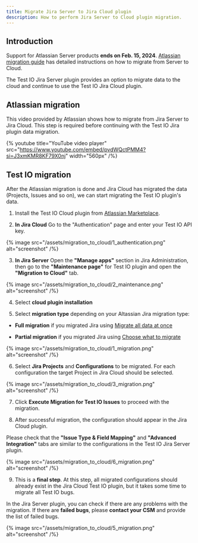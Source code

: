 ```yaml
---
title: Migrate Jira Server to Jira Cloud plugin
description: How to perform Jira Server to Cloud plugin migration.
---
```


## Introduction

Support for Atlassian Server products **ends on Feb. 15, 2024**. [Atlassian migration guide](https://www.atlassian.com/migration/assess/journey-to-cloud) has detailed instructions on how to migrate from Server to Cloud.

The Test IO Jira Server plugin provides an option to migrate data to the cloud and continue to use the Test IO Jira Cloud plugin.

## Atlassian migration

This video provided by Atlassian shows how to migrate from Jira Server to Jira Cloud. This step is required before continuing with the Test IO Jira plugin data migration.

{% youtube title="YouTube video player" src="https://www.youtube.com/embed/pvdWQctPMM4?si=J3xmKMR8KF79X0nj" width="560px" /%}

## Test IO migration

After the Atlassian migration is done and Jira Cloud has migrated the data (Projects, Issues and so on), we can start migrating the Test IO plugin's data.

1. Install the Test IO Cloud plugin from [Atlassian Marketplace](https://marketplace.atlassian.com/apps/1217073/qa-service-for-jira?hosting=cloud&tab=overview).

2. **In Jira Cloud** Go to the "Authentication" page and enter your Test IO API key.

{% image src="/assets/migration_to_cloud/1_authentication.png" alt="screenshot" /%}

3. **In Jira Server** Open the **"Manage apps"** section in Jira Administration, then go to the **"Maintenance page"** for Test IO plugin and open the **"Migration to Cloud"** tab.

{% image src="/assets/migration_to_cloud/2_maintenance.png" alt="screenshot" /%}

4. Select **cloud plugin installation**

5. Select **migration type** depending on your Altassian Jira migration type:

- **Full migration** if you migrated Jira using [Migrate all data at once](https://support.atlassian.com/migration/docs/migrate-all-jira-data-at-once-using-the-assistant/)

- **Partial migration** if you migrated Jira using [Choose what to migrate](https://support.atlassian.com/migration/docs/choose-what-jira-data-to-migrate-using-the-assistant/)

{% image src="/assets/migration_to_cloud/1_migration.png" alt="screenshot" /%}

6. Select **Jira Projects** and **Configurations** to be migrated. For each configuration the target Project in Jira Cloud should be selected.

{% image src="/assets/migration_to_cloud/3_migration.png" alt="screenshot" /%}

7. Click **Execute Migration for Test IO Issues** to proceed with the migration.

8. After successful migration, the configuration should appear in the Jira Cloud plugin.

Please check that the **"Issue Type & Field Mapping"** and **"Advanced Integration"** tabs are similar to the configurations in the Test IO Jira Server plugin.

{% image src="/assets/migration_to_cloud/6_migration.png" alt="screenshot" /%}

9. This is a **final step**. At this step, all migrated configurations should already exist in the Jira Cloud Test IO plugin, but it takes some time to migrate all Test IO bugs.

In the Jira Server plugin, you can check if there are any problems with the migration. If there are **failed bugs**, please **contact your CSM** and provide the list of failed bugs.

{% image src="/assets/migration_to_cloud/5_migration.png" alt="screenshot" /%}
